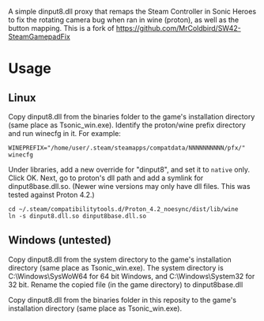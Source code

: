 A simple dinput8.dll proxy that remaps the Steam Controller in Sonic Heroes to fix the rotating camera bug when ran in wine (proton), as well as the button mapping.
This is a fork of https://github.com/MrColdbird/SW42-SteamGamepadFix

# Usage

## Linux

Copy dinput8.dll from the binaries folder to the game's installation directory (same place as Tsonic_win.exe).
Identify the proton/wine prefix directory and run winecfg in it. For example:

```
WINEPREFIX="/home/user/.steam/steamapps/compatdata/NNNNNNNNNN/pfx/" winecfg
```

Under libraries, add a new override for "dinput8", and set it to `native` only. Click OK.
Next, go to proton's dll path and add a symlink for dinput8base.dll.so. (Newer wine versions may only have dll files. This was tested against Proton 4.2.)

```
cd ~/.steam/compatibilitytools.d/Proton_4.2_noesync/dist/lib/wine
ln -s dinput8.dll.so dinput8base.dll.so
```

## Windows (untested)

Copy dinput8.dll from the system directory to the game's installation directory (same place as Tsonic_win.exe).
The system directory is C:\Windows\SysWoW64 for 64 bit Windows, and C:\Windows\System32 for 32 bit.
Rename the copied file (in the game directory) to dinput8base.dll

Copy dinput8.dll from the binaries folder in this reposity to the game's installation directory (same place as Tsonic_win.exe).
